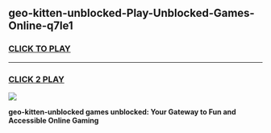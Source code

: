 
## geo-kitten-unblocked-Play-Unblocked-Games-Online-q7le1
<h3>
<a href="https://premium76.site?title=geo-kitten-unblocked&ref=25A">CLICK TO PLAY</a></h3>
<hr>

<h3>
<a href="https://premium76.site?title=geo-kitten-unblocked&ref=25A">CLICK 2 PLAY</a>
  
</h3>

<a href="https://premium76.site?title=geo-kitten-unblocked&ref=25A"><img src="https://clearcache.store/games.png"></a>


**geo-kitten-unblocked games unblocked: Your Gateway to Fun and Accessible Online Gaming**

